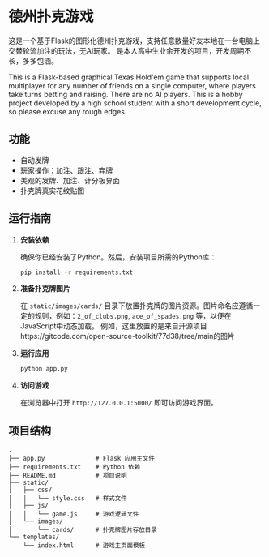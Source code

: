 # 德州扑克游戏

这是一个基于Flask的图形化德州扑克游戏，支持任意数量好友本地在一台电脑上交替轮流加注的玩法，无AI玩家。
是本人高中生业余开发的项目，开发周期不长，多多包涵。

This is a Flask-based graphical Texas Hold'em game that supports local multiplayer for any number of friends on a single computer, where players take turns betting and raising. There are no AI players.
This is a hobby project developed by a high school student with a short development cycle, so please excuse any rough edges.

## 功能

- 自动发牌
- 玩家操作：加注、跟注、弃牌
- 美观的发牌、加注、计分板界面
- 扑克牌真实花纹贴图

## 运行指南

1. **安装依赖**

   确保你已经安装了Python。然后，安装项目所需的Python库：

   ```bash
   pip install -r requirements.txt
   ```

2. **准备扑克牌图片**

   在 `static/images/cards/` 目录下放置扑克牌的图片资源。图片命名应遵循一定的规则，例如：`2_of_clubs.png`, `ace_of_spades.png` 等，以便在JavaScript中动态加载。
   例如，这里放置的是来自开源项目https://gitcode.com/open-source-toolkit/77d38/tree/main的图片

3. **运行应用**

   ```bash
   python app.py
   ```

4. **访问游戏**

   在浏览器中打开 `http://127.0.0.1:5000/` 即可访问游戏界面。

## 项目结构

```
.  
├── app.py              # Flask 应用主文件
├── requirements.txt    # Python 依赖
├── README.md           # 项目说明
├── static/
│   ├── css/
│   │   └── style.css   # 样式文件
│   ├── js/
│   │   └── game.js     # 游戏逻辑文件
│   └── images/
│       └── cards/      # 扑克牌图片存放目录
└── templates/
    └── index.html      # 游戏主页面模板
```